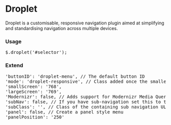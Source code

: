 Droplet
=======

Droplet is a customisable, responsive navigation plugin aimed at simplifying and standardising navigation across multiple devices.

<h3>Usage</h3>
<pre>$.droplet('#selector');</pre>

<h3>Extend</h3>

<pre>
'buttonID': 'droplet-menu', // The default button ID
'mode': 'droplet-responsive', // Class added once the smaller breakpoint has been reached
'smallScreen': '768',
'largeScreen': '769',
'Modernizr': false, // Adds support for Modernizr Media Queries (recommended)
'subNav': false, // If you have sub-navigation set this to true
'subClass': '', // Class of the containing sub navigation UL
'panel': false, // Create a panel style menu
'panelPosition': '250'
</pre>
